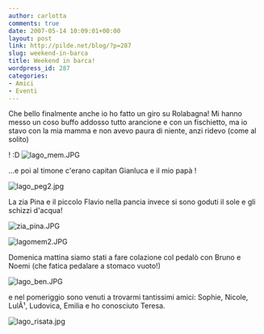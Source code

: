 ```yaml
---
author: carlotta
comments: true
date: 2007-05-14 10:09:01+00:00
layout: post
link: http://pilde.net/blog/?p=287
slug: weekend-in-barca
title: Weekend in barca!
wordpress_id: 287
categories:
- Amici
- Eventi
---
```


Che bello finalmente anche io ho fatto un giro su Rolabagna! Mi hanno messo un coso buffo addosso tutto arancione e con un fischietto, ma io stavo con la mia mamma e non avevo paura di niente, anzi ridevo (come al solito)


! :D
![lago_mem.JPG](http://pilde.net/blog/wp-content/uploads/2007/05/lago_mem.JPG)




...e poi al timone c'erano capitan Gianluca e il mio papà !

![lago_peg2.jpg](http://pilde.net/blog/wp-content/uploads/2007/05/lago_peg2.jpg)




La zia Pina e il piccolo Flavio nella pancia invece si sono goduti il sole e gli schizzi d'acqua!

![zia_pina.JPG](http://pilde.net/blog/wp-content/uploads/2007/05/zia_pina.JPG)




![lagomem2.JPG](http://pilde.net/blog/wp-content/uploads/2007/05/lagomem2.JPG)




Domenica mattina siamo stati a fare colazione col pedalò con Bruno e Noemi (che fatica pedalare a stomaco vuoto!)



![lago_ben.JPG](http://pilde.net/blog/wp-content/uploads/2007/05/lago_ben.JPG)




e nel pomeriggio sono venuti a trovarmi tantissimi amici: Sophie, Nicole, LulÃ¹, Ludovica, Emilia e ho conosciuto Teresa.

![lago_risata.jpg](http://pilde.net/blog/wp-content/uploads/2007/05/lago_risata.jpg)



